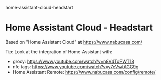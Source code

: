 home-assistant-cloud-headstart
# Home Assistant Cloud - Headstart

Based on "Home Assistant Cloud" at https://www.nabucasa.com/

Tip: Look at the integration of Home Assistant with:

- grocy: https://www.youtube.com/watch?v=n8V4ToFWT18
- nfc tags: https://www.youtube.com/watch?v=y7eVwtAGG9g
- Home Assistant Remote: https://www.nabucasa.com/config/remote/

